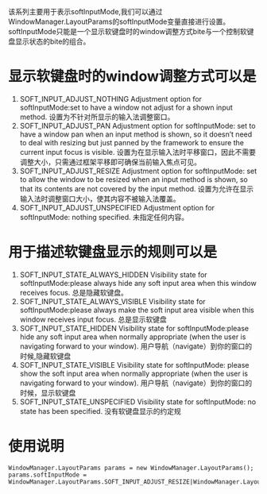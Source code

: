 该系列主要用于表示softInputMode,我们可以通过WindowManager.LayoutParams的softInputMode变量直接进行设置。
softInputMode只能是一个显示软键盘时的window调整方式bite与一个控制软键盘显示状态的bite的组合。

# 显示软键盘时的window调整方式可以是
1. SOFT_INPUT_ADJUST_NOTHING
    Adjustment option for softInputMode:set to have a window not adjust for a shown input method.
    设置为不针对所显示的输入法调整窗口。
1. SOFT_INPUT_ADJUST_PAN
    Adjustment option for softInputMode: set to have a window pan when an input method is shown, so it doesn’t need to deal with resizing but just panned by the framework to ensure the current input focus is visible.
    设置为在显示输入法时平移窗口，因此不需要调整大小，只需通过框架平移即可确保当前输入焦点可见。
1. SOFT_INPUT_ADJUST_RESIZE
    Adjustment option for softInputMode: set to allow the window to be resized when an input method is shown, so that its contents are not covered by the input method.
    设置为允许在显示输入法时调整窗口大小，使其内容不被输入法覆盖。
1. SOFT_INPUT_ADJUST_UNSPECIFIED
    Adjustment option for softInputMode: nothing specified.
    未指定任何内容。


# 用于描述软键盘显示的规则可以是
1. SOFT_INPUT_STATE_ALWAYS_HIDDEN
    Visibility state for softInputMode:please always hide any soft input area when this window receives focus.
    总是隐藏软键盘。
1. SOFT_INPUT_STATE_ALWAYS_VISIBLE
    Visibility state for softInputMode:please always make the soft input area visible when this window receives input focus.
    总是显示软键盘
1. SOFT_INPUT_STATE_HIDDEN
    Visibility state for softInputMode:please hide any soft input area when normally appropriate (when the user is navigating forward to your window).
    用户导航（navigate）到你的窗口的时候,隐藏软键盘
1. SOFT_INPUT_STATE_VISIBLE
    Visibility state for softInputMode: please show the soft input area when normally appropriate (when the user is navigating forward to your window).
    用户导航（navigate）到你的窗口的时候，显示软键盘
1. SOFT_INPUT_STATE_UNSPECIFIED
    Visibility state for softInputMode: no state has been specified.
    没有软键盘显示的约定规

# 使用说明
``````
WindowManager.LayoutParams params = new WindowManager.LayoutParams();
params.softInputMode = WindowManager.LayoutParams.SOFT_INPUT_ADJUST_RESIZE|WindowManager.LayoutParams.SOFT_INPUT_STATE_VISIBLE;
``````